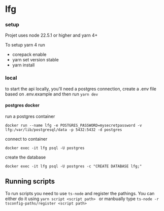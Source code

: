 # lfg

### setup

Projet uses node 22.5.1 or higher and yarn 4+

To setup yarn 4 run

- corepack enable
- yarn set version stable
- yarn install

### local

to start the api locally, you'll need a postgres connection, create a .env file based on .env.example and then run `yarn dev`

#### postgres docker

run a postgres container

`docker run --name lfg -e POSTGRES_PASSWORD=mysecretpassword -v lfg:/var/lib/postgresql/data -p 5432:5432 -d postgres`

connect to container

`docker exec -it lfg psql -U postgres`

create the database

`docker exec -it lfg psql -U postgres -c "CREATE DATABASE lfg;"`

## Running scripts

To run scripts you need to use `ts-node` and register the pathings. You can either do it using `yarn script <script path> ` or manbually type `ts-node -r tsconfig-paths/register <script path>`
